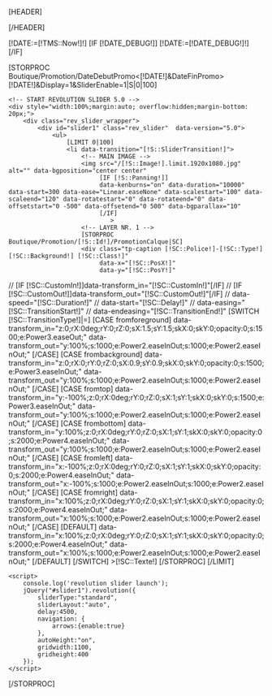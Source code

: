 
[HEADER]
<!-- RS5.0 Main Stylesheet -->
<link rel="stylesheet" type="text/css" href="/Tools/Js/RevolutionSlider-5.0/css/settings.css">

<!-- RS5.0 Layers and Navigation Styles -->
<link rel="stylesheet" type="text/css" href="/Tools/Js/RevolutionSlider-5.0/css/layers.css">
<link rel="stylesheet" type="text/css" href="/Tools/Js/RevolutionSlider-5.0/css/navigation.css">

[/HEADER]

<!-- RS5.0 Core JS Files -->
<script type="text/javascript" src="/Tools/Js/RevolutionSlider-5.0/js/jquery.themepunch.tools.min.js?rev=5.0"></script>
<script type="text/javascript" src="/Tools/Js/RevolutionSlider-5.0/js/jquery.themepunch.revolution.min.js?rev=5.0"></script>

[!DATE:=[!TMS::Now!]!]
[IF [!DATE_DEBUG!]]
    [!DATE:=[!DATE_DEBUG!]!]
[/IF]

[STORPROC Boutique/Promotion/DateDebutPromo<[!DATE!]&DateFinPromo>[!DATE!]&Display=1&SliderEnable=1|S|0|100]

    <!-- START REVOLUTION SLIDER 5.0 -->
    <div style="width:100%;margin:auto; overflow:hidden;margin-bottom: 20px;">
        <div class="rev_slider_wrapper">
            <div id="slider1" class="rev_slider"  data-version="5.0">
                <ul>
                    [LIMIT 0|100]
                    <li data-transition="[!S::SliderTransition!]">
                        <!-- MAIN IMAGE -->
                        <img src="/[!S::Image!].limit.1920x1080.jpg"  alt="" data-bgposition="center center"
                             [IF [!S::Panning!]]
                             data-kenburns="on" data-duration="10000" data-start=300 data-ease="Linear.easeNone" data-scalestart="100" data-scaleend="120" data-rotatestart="0" data-rotateend="0" data-offsetstart="0 -500" data-offsetend="0 500" data-bgparallax="10"
                             [/IF]
                                >
                        <!-- LAYER NR. 1 -->
                        [STORPROC Boutique/Promotion/[!S::Id!]/PromotionCalque|SC]
                        <div class="tp-caption [!SC::Police!]-[!SC::Type!] [!SC::Background!] [!SC::Class!]"
                             data-x="[!SC::PosX!]"
                             data-y="[!SC::PosY!]"
//                             [IF [!SC::CustomIn!]]data-transform_in="[!SC::CustomIn!]"[/IF]
//                             [IF [!SC::CustomOut!]]data-transform_out="[!SC::CustomOut!]"[/IF]
//                            data-speed="[!SC::Duration!]"
//                             data-start="[!SC::Delay!]"
//                             data-easing="[!SC::TransitionStart!]"
//                             data-endeasing="[!SC::TransitionEnd!]"
                        [SWITCH [!SC::TransitionType!]|=]
                            [CASE fromforeground]
                                data-transform_in="z:0;rX:0deg;rY:0;rZ:0;sX:1.5;sY:1.5;skX:0;skY:0;opacity:0;s:1500;e:Power3.easeOut;"
                                data-transform_out="y:100%;s:1000;e:Power2.easeInOut;s:1000;e:Power2.easeInOut;"
                            [/CASE]
                            [CASE frombackground]
                                data-transform_in="z:0;rX:0;rY:0;rZ:0;sX:0.9;sY:0.9;skX:0;skY:0;opacity:0;s:1500;e:Power3.easeInOut;"
                                data-transform_out="y:100%;s:1000;e:Power2.easeInOut;s:1000;e:Power2.easeInOut;"
                            [/CASE]
                            [CASE fromtop]
                                data-transform_in="y:-100%;z:0;rX:0deg;rY:0;rZ:0;sX:1;sY:1;skX:0;skY:0;s:1500;e:Power3.easeInOut;"
                                data-transform_out="y:100%;s:1000;e:Power2.easeInOut;s:1000;e:Power2.easeInOut;"
                            [/CASE]
                            [CASE frombottom]
                                data-transform_in="y:100%;z:0;rX:0deg;rY:0;rZ:0;sX:1;sY:1;skX:0;skY:0;opacity:0;s:2000;e:Power4.easeInOut;"
                                data-transform_out="y:100%;s:1000;e:Power2.easeInOut;s:1000;e:Power2.easeInOut;"
                            [/CASE]
                            [CASE fromleft]
                                data-transform_in="x:-100%;z:0;rX:0deg;rY:0;rZ:0;sX:1;sY:1;skX:0;skY:0;opacity:0;s:2000;e:Power4.easeInOut;"
                                data-transform_out="x:-100%;s:1000;e:Power2.easeInOut;s:1000;e:Power2.easeInOut;"
                            [/CASE]
                            [CASE fromright]
                                data-transform_in="x:100%;z:0;rX:0deg;rY:0;rZ:0;sX:1;sY:1;skX:0;skY:0;opacity:0;s:2000;e:Power4.easeInOut;"
                                data-transform_out="x:100%;s:1000;e:Power2.easeInOut;s:1000;e:Power2.easeInOut;"
                            [/CASE]
                            [DEFAULT]
                                data-transform_in="x:100%;z:0;rX:0deg;rY:0;rZ:0;sX:1;sY:1;skX:0;skY:0;opacity:0;s:2000;e:Power4.easeInOut;"
                                data-transform_out="x:100%;s:1000;e:Power2.easeInOut;s:1000;e:Power2.easeInOut;"
                            [/DEFAULT]
                        [/SWITCH]
                        >[!SC::Texte!]</div>
                        [/STORPROC]
                    </li>
                    [/LIMIT]
                </ul>
            </div><!-- END REVOLUTION SLIDER -->
        </div><!-- END OF SLIDER WRAPPER -->
    </div>

    <script>
        console.log('revolution slider launch');
        jQuery("#slider1").revolution({
            sliderType:"standard",
            sliderLayout:"auto",
            delay:4500,
            navigation: {
                arrows:{enable:true}
            },
            autoHeight:"on",
            gridwidth:1100,
            gridheight:400
        });
    </script>
[/STORPROC]
